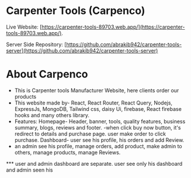 # Carpenter Tools (Carpenco)

Live Website: [https://carpenter-tools-89703.web.app/](https://carpenter-tools-89703.web.app/).

Server Side Repository: [https://github.com/abrakib942/carpenter-tools-server](https://github.com/abrakib942/carpenter-tools-server)

# About Carpenco

- This is Carpenter tools Manufacturer Website, here clients order our products
- This website made by- React, React Router, React Query, Nodejs, ExpressJs, MongoDB, Tailwind css, daisy Ui, firebase, React firebase hooks and many others library.
- Features: Homepage- Header, banner, tools, quality features, business summary, blogs, reviews and footer.
  -when click buy now button, it's redirect to details and purchase page. user make order to click purchase.
  Dashboard- user see his profile, his orders and add Review.
- an admin see his profile, manage orders, add product, make admin to others, manage products, manage Reviews.

\*\*\* user and admin dashboard are separate. user see only his dashboard and admin seen his
